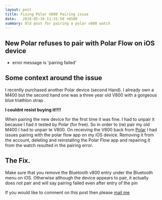 ```yaml
---
layout: post
title: Fixing Polar V800 Pairing issue
date:   2018-05-16 11:31:50 +0100
summary: Old post for pairing a polar v800 watch
---
```

## New Polar refuses to pair with Polar  Flow on iOS device
* error message is 'pairing failed'

## Some context around the issue
I recently purchased another Polar device (second Hand). I already own a M400 but the second hand one was a three year old V800 with a gorgeous blue triathlon strap .

**I couldnt resist buying it!!!!**

When pairing the new device for the first time it was fine.
I had to unpair it because I had it tested by Polar (for free). So in order to (re) pair my old M400 I had to unpair te V800. On receiving the V800 back from [Polar](https://www.polar.com/uk-en) I had issues pairing with the polar flow app on my iOS device.
Removing it from the account, deleting and reinstalling the Polar Flow app and repairing it from the watch resulted in the pairing error.

## The Fix.
Make sure that you remove the Bluetooth v800 entry under the Bluetooth menu on iOS. 
Otherwise although the device appears to pair, it actually does not pair and will say pairing failed even after entry of the pin 

If you would like to comment on this post then please [mail me](mailto:iambuckle@mac.com)